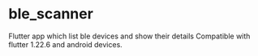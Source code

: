 # ble_scanner

Flutter app which list ble devices and show their details
Compatible with flutter 1.22.6 and android devices.

